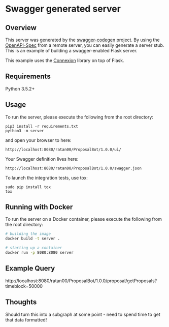# Swagger generated server

## Overview
This server was generated by the [swagger-codegen](https://github.com/swagger-api/swagger-codegen) project. By using the
[OpenAPI-Spec](https://github.com/swagger-api/swagger-core/wiki) from a remote server, you can easily generate a server stub.  This
is an example of building a swagger-enabled Flask server.

This example uses the [Connexion](https://github.com/zalando/connexion) library on top of Flask.

## Requirements
Python 3.5.2+

## Usage
To run the server, please execute the following from the root directory:

```
pip3 install -r requirements.txt
python3 -m server
```

and open your browser to here:

```
http://localhost:8080/ratan00/ProposalBot/1.0.0/ui/
```

Your Swagger definition lives here:

```
http://localhost:8080/ratan00/ProposalBot/1.0.0/swagger.json
```

To launch the integration tests, use tox:
```
sudo pip install tox
tox
```

## Running with Docker

To run the server on a Docker container, please execute the following from the root directory:

```bash
# building the image
docker build -t server .

# starting up a container
docker run -p 8080:8080 server
```

## Example Query

http://localhost:8080/ratan00/ProposalBot/1.0.0/proposal/getProposals?timeblock=50000

## Thoughts

Should turn this into a subgraph at some point - need to spend time to get that data formatted!